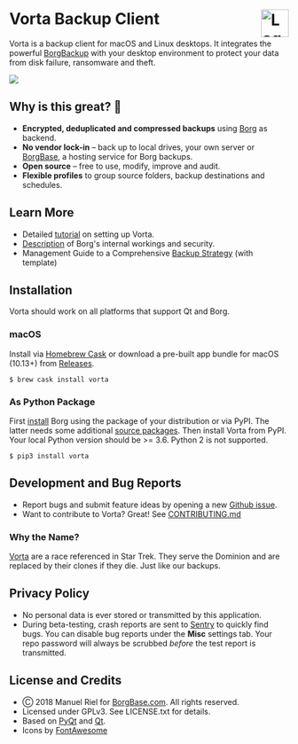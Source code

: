 # Vorta Backup Client <img alt="Logo" src="https://files.qmax.us/vorta/vorta-512px.png" align="right" height="50">

Vorta is a backup client for macOS and Linux desktops. It integrates the powerful [BorgBackup](https://borgbackup.readthedocs.io) with your desktop environment to protect your data from disk failure, ransomware and theft.

![](https://files.qmax.us/vorta-screencast-6.gif)

## Why is this great? 🤩

- **Encrypted, deduplicated and compressed backups** using [Borg](https://borgbackup.readthedocs.io) as backend.
- **No vendor lock-in** – back up to local drives, your own server or [BorgBase](https://www.borgbase.com), a hosting service for Borg backups.
- **Open source** – free to use, modify, improve and audit.
- **Flexible profiles** to group source folders, backup destinations and schedules.


## Learn More
- Detailed [tutorial](https://docs.borgbase.com/macos/how-to-backup-your-mac-using-the-vorta-backup-gui/) on setting up Vorta.
- [Description](https://borgbackup.readthedocs.io/en/stable/internals.html) of Borg's internal workings and security.
- Management Guide to a Comprehensive [Backup Strategy](https://docs.borgbase.com/backup-strategy/steps-with-template/) (with template)


## Installation
Vorta should work on all platforms that support Qt and Borg.

### macOS
Install via [Homebrew Cask](https://brew.sh/) or download a pre-built app bundle for macOS (10.13+) from [Releases](https://github.com/borgbase/vorta/releases).
```
$ brew cask install vorta
```

### As Python Package
First [install](https://borgbackup.readthedocs.io/en/stable/installation.html) Borg using the package of your distribution or via PyPI. The latter needs some additional [source packages](https://borgbackup.readthedocs.io/en/stable/installation.html#dependencies). Then install Vorta from PyPI. Your local Python version should be >= 3.6. Python 2 is not supported.
```
$ pip3 install vorta
```

## Development and Bug Reports
- Report bugs and submit feature ideas by opening a new [Github issue](https://github.com/borgbase/vorta/issues/new/choose).
- Want to contribute to Vorta? Great! See [CONTRIBUTING.md](CONTRIBUTING.md)

### Why the Name?
[Vorta](http://memory-alpha.wikia.com/wiki/Vorta) are a race referenced in Star Trek. They serve the Dominion and are replaced by their clones if they die. Just like our backups.

## Privacy Policy
- No personal data is ever stored or transmitted by this application.
- During beta-testing, crash reports are sent to [Sentry](https://sentry.io) to quickly find bugs. You can disable bug reports under the **Misc** settings tab. Your repo password will always be scrubbed *before* the test report is transmitted.

## License and Credits
- Ⓒ 2018 Manuel Riel for [BorgBase.com](https://www.borgbase.com). All rights reserved.
- Licensed under GPLv3. See LICENSE.txt for details.
- Based on [PyQt](https://riverbankcomputing.com/software/pyqt/intro) and [Qt](https://www.qt.io).
- Icons by [FontAwesome](https://fontawesome.com)
